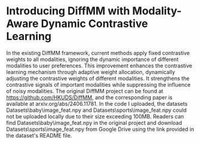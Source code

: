 # Introducing DiffMM with Modality-Aware Dynamic Contrastive Learning
 In the existing DiffMM framework, current methods apply fixed contrastive weights to all modalities, ignoring the dynamic importance of different modalities to user preferences. This improvement enhances the contrastive learning mechanism through adaptive weight allocation, dynamically adjusting the contrastive weights of different modalities. It strengthens the contrastive signals of important modalities while suppressing the influence of noisy modalities.
 The original DiffMM project can be found at https://github.com/HKUDS/DiffMM, and the corresponding paper is available at arxiv.org/abs/2406.11781.
 In the code I uploaded, the datasets Datasets\baby\image_feat.npy and Datasets\sports\image_feat.npy could not be uploaded locally due to their size exceeding 100MB. Readers can find Datasets\baby\image_feat.npy in the original project and download Datasets\sports\image_feat.npy from Google Drive using the link provided in the dataset's README file.
